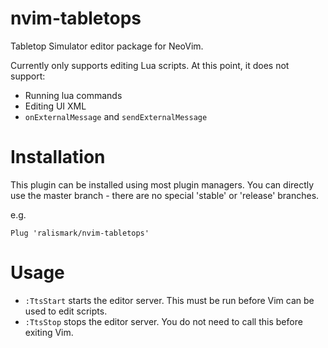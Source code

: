 # nvim-tabletops

Tabletop Simulator editor package for NeoVim.

Currently only supports editing Lua scripts. At this point, it does not support:

- Running lua commands
- Editing UI XML
- `onExternalMessage` and `sendExternalMessage`

# Installation

This plugin can be installed using most plugin managers. You can directly use the master branch - there are no special 'stable' or 'release' branches.

e.g.
```vim
Plug 'ralismark/nvim-tabletops'
```

# Usage

- `:TtsStart` starts the editor server. This must be run before Vim can be used to edit scripts.
- `:TtsStop` stops the editor server. You do not need to call this before exiting Vim.
